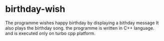 # birthday-wish
The programme wishes happy birthday by displaying a bithday message
It also plays the birthday song.
the programme is written in C++ language.
and is executed only on turbo cpp platform.
